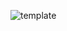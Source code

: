 ![template](https://raw.githubusercontent.com/ShriIraCatalog/resources-two/refs/heads/master/2025/04/20/20250420163055.png)
